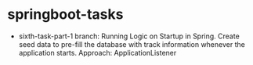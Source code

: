 # springboot-tasks
- sixth-task-part-1 branch:
Running Logic on Startup in Spring. Create seed data to pre-fill the database with track
information whenever the application starts.
Approach: ApplicationListener<ContextRefreshedEvent>

